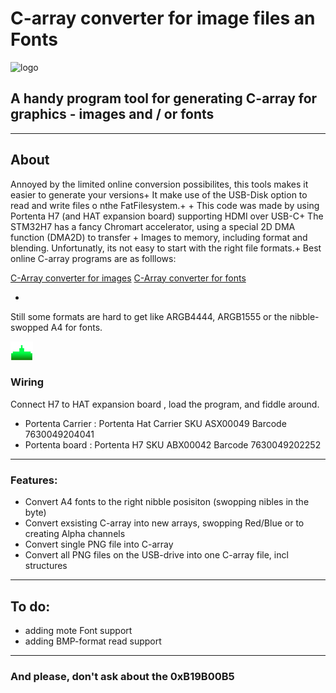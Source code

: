 # C-array converter for image files an Fonts
![logo](/images/explosion.png?raw=true)
## A handy program tool for generating C-array for graphics - images and / or fonts
____

## About

Annoyed by the limited online conversion possibilites, this tools makes it easier to generate your versions+
It make use of the USB-Disk option to read and write files o nthe FatFilesystem.+
+
This code was made by using Portenta H7 (and HAT expansion board) supporting HDMI over USB-C+
The STM32H7 has a fancy Chromart accelerator, using a special 2D DMA function (DMA2D) to transfer +
Images to memory, including format and blending. Unfortunatly, its not easy to start with the right file formats.+
Best online C-array programs are as folllows:

[C-Array converter for images](https://notisrac.github.io/FileToCArray/)
[C-Array converter for fonts](https://lvgl.io/tools/font_conv_v5_3)

+
Still some formats are hard to get like ARGB4444, ARGB1555 or the nibble-swopped A4 for fonts.

![logo](/images/laser.png?raw=true)

### Wiring

Connect H7 to HAT expansion board , load the program, and fiddle around.
*  Portenta Carrier :     Portenta Hat Carrier  SKU ASX00049 Barcode 7630049204041
*  Portenta board :       Portenta H7           SKU ABX00042 Barcode 7630049202252 

___

### Features:
+ Convert A4 fonts to the right nibble posisiton (swopping nibles in the byte)
+ Convert exsisting C-array into new arrays, swopping Red/Blue or to creating Alpha channels
+ Convert single PNG file into C-array
+ Convert all PNG files on the USB-drive into one C-array file, incl structures


___

## To do:
+ adding mote Font support
+ adding BMP-format read support

___

### And please, don't ask about the 0xB19B00B5

